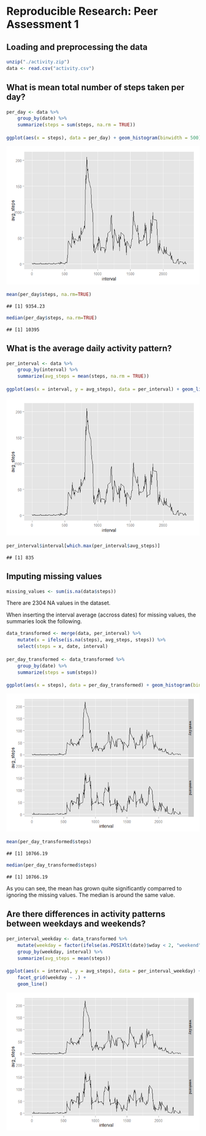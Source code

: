 # Reproducible Research: Peer Assessment 1



## Loading and preprocessing the data


```r
unzip("./activity.zip")
data <- read.csv("activity.csv")
```


## What is mean total number of steps taken per day?


```r
per_day <- data %>% 
    group_by(date) %>% 
    summarize(steps = sum(steps, na.rm = TRUE))

ggplot(aes(x = steps), data = per_day) + geom_histogram(binwidth = 500)
```

![](./PA1_template_files/figure-html/unnamed-chunk-3-1.png) 

```r
mean(per_day$steps, na.rm=TRUE)
```

```
## [1] 9354.23
```

```r
median(per_day$steps, na.rm=TRUE)
```

```
## [1] 10395
```

## What is the average daily activity pattern?


```r
per_interval <- data %>%
    group_by(interval) %>%
    summarize(avg_steps = mean(steps, na.rm = TRUE))

ggplot(aes(x = interval, y = avg_steps), data = per_interval) + geom_line()
```

![](./PA1_template_files/figure-html/unnamed-chunk-4-1.png) 

```r
per_interval$interval[which.max(per_interval$avg_steps)]
```

```
## [1] 835
```

## Imputing missing values


```r
missing_values <- sum(is.na(data$steps))
```

There are 2304 NA values in the dataset. 

When inserting the interval average (accross dates) for missing values, the summaries look the following.


```r
data_transformed <- merge(data, per_interval) %>% 
    mutate(x = ifelse(is.na(steps), avg_steps, steps)) %>%
    select(steps = x, date, interval)

per_day_transformed <- data_transformed %>% 
    group_by(date) %>% 
    summarize(steps = sum(steps))

ggplot(aes(x = steps), data = per_day_transformed) + geom_histogram(binwidth = 500)
```

![](./PA1_template_files/figure-html/unnamed-chunk-6-1.png) 

```r
mean(per_day_transformed$steps)
```

```
## [1] 10766.19
```

```r
median(per_day_transformed$steps)
```

```
## [1] 10766.19
```

As you can see, the mean has grown quite significantly comparred to ignoring the missing values. The median is around the same value.

## Are there differences in activity patterns between weekdays and weekends?


```r
per_interval_weekday <- data_transformed %>%
    mutate(weekday = factor(ifelse(as.POSIXlt(date)$wday < 2, "weekend", "weekday"))) %>% 
    group_by(weekday, interval) %>% 
    summarize(avg_steps = mean(steps))

ggplot(aes(x = interval, y = avg_steps), data = per_interval_weekday) + 
    facet_grid(weekday ~ .) + 
    geom_line()
```

![](./PA1_template_files/figure-html/unnamed-chunk-7-1.png) 
